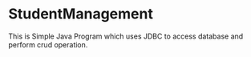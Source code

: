 # StudentManagement
This is Simple Java Program which uses JDBC to access database and perform crud operation.
